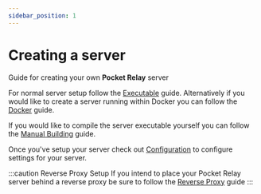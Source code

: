 ```yaml
---
sidebar_position: 1
---
```


# Creating a server

Guide for creating your own **Pocket Relay** server

For normal server setup follow the [Executable](./executable) guide. Alternatively if you would like to create a server running within Docker you can follow the [Docker](./docker) guide.

If you would like to compile the server executable yourself you can follow the [Manual Building](./manual-building) guide.

Once you've setup your server check out [Configuration](./configuration) to configure settings for your server.

:::caution Reverse Proxy Setup
If you intend to place your Pocket Relay server behind a reverse proxy be sure to follow the
[Reverse Proxy](./reverse-proxy) guide
:::

